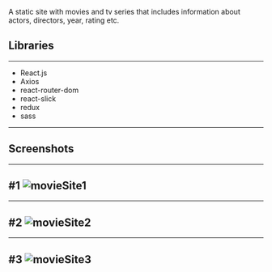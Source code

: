A static site with movies and tv series that includes information about actors, directors, year, rating etc.

## Libraries

---

- React.js
- Axios
- react-router-dom
- react-slick
- redux
- sass

---

## Screenshots

---

## #1 ![movieSite1](https://user-images.githubusercontent.com/97463548/151427119-3d250bfe-8c31-4cd5-a29a-e68cc04d40f1.png)

---

## #2 ![movieSite2](https://user-images.githubusercontent.com/97463548/151427130-0bc1f13e-a897-4515-be6a-c84be896f1d6.png)

---

## #3 ![movieSite3](https://user-images.githubusercontent.com/97463548/151427138-bb7032db-5a17-4072-902a-50df3043e5d2.png)
